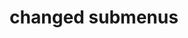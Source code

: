 ---
layout: page
title:  changed submenus
nav: true
dropdown: true
children: 
    - title: publications
      permalink: /publications/
    - title: divider
    - title: projects
      permalink: /projects/
---